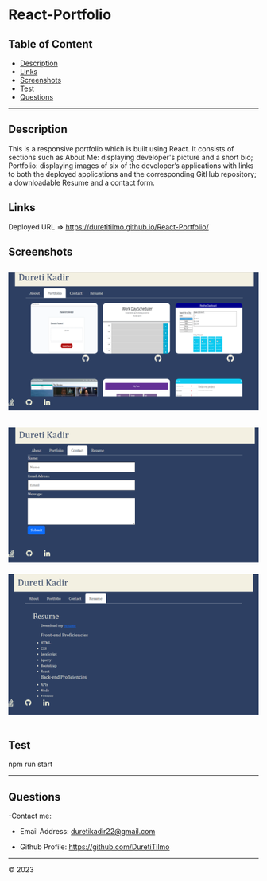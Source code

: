 # React-Portfolio

## Table of Content
- [Description](#description)
- [Links](#links)
- [Screenshots](#screenshots)
- [Test](#test)
- [Questions](#questions)
-------------------------------------
## Description

This is a responsive portfolio which is built using React. It consists of sections such as About Me: displaying developer's picture and a short bio; Portfolio: displaying images of six of the developer’s applications with links to both the deployed applications and the corresponding GitHub repository; a downloadable Resume and a contact form. 
    

## Links

Deployed URL =>  https://duretitilmo.github.io/React-Portfolio/

## Screenshots

![Alt text](src/assets/demo/Screenshot%202023-04-09%20174121.png)
--------------

![Alt text](src/assets/demo/Screenshot%202023-04-09%20174248.png)
-------------

![Alt text](src/assets/demo/Screenshot%202023-04-09%20174157.png)
    ​
## Test 
   npm run start
   
-----------------------------------------

## Questions

-Contact me:

  - Email Address: duretikadir22@gmail.com
 
  - Github Profile: https://github.com/DuretiTilmo

  ----------------------------------
  &copy; 2023
